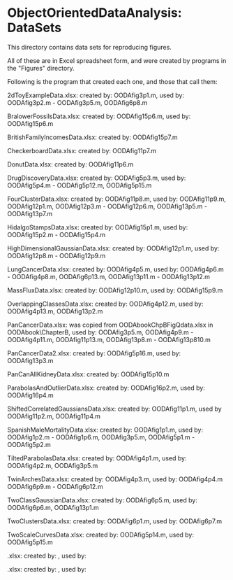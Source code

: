 # ObjectOrientedDataAnalysis: DataSets
This directory contains data sets for reproducing figures.

All of these are in Excel spreadsheet form, and were created by programs in the "Figures" directory.

Following is the program that created each one, and those that call them:

2dToyExampleData.xlsx:  created by:  OODAfig3p1.m, used by:  OODAfig3p2.m - OODAfig3p5.m, OODAfig6p8.m

BralowerFossilsData.xlsx:  created by:  OODAfig15p6.m, used by:  OODAfig15p6.m

BritishFamilyIncomesData.xlsx:  created by:  OODAfig15p7.m

CheckerboardData.xlsx:  created by:  OODAfig11p7.m

DonutData.xlsx:  created by:  OODAfig11p6.m

DrugDiscoveryData.xlsx:  created by:  OODAfig5p3.m, used by:  OODAfig5p4.m - OODAfig5p12.m, OODAfig5p15.m

FourClusterData.xlsx:  created by:  OODAfig11p8.m, used by:  OODAfig11p9.m, OODAfig12p1.m, OODAfig12p3.m - OODAfig12p6.m, OODAfig13p5.m - OODAfig13p7.m

HidalgoStampsData.xlsx:  created by:  OODAfig15p1.m, used by:  OODAfig15p2.m - OODAfig15p4.m

HighDimensionalGaussianData.xlsx:  created by:  OODAfig12p1.m, used by:  OODAfig12p8.m - OODAfig12p9.m

LungCancerData.xlsx:  created by:  OODAfig4p5.m, used by:  OODAfig4p6.m - OODAfig4p8.m, OODAfig6p13.m, OODAfig13p11.m - OODAfig13p12.m

MassFluxData.xlsx:  created by:  OODAfig12p10.m, used by:  OODAfig15p9.m

OverlappingClassesData.xlsx:  created by:  OODAfig4p12.m, used by:  OODAfig4p13.m, OODAfig13p2.m

PanCancerData.xlsx:  was copied from OODAbookChpBFigQdata.xlsx in OODAbook\ChapterB, used by:  OODAfig3p5.m, OODAfig4p9.m - OODAfig4p11.m, OODAfig11p13.m, OODAfig13p8.m - OODAfig13p810.m

PanCancerData2.xlsx:  created by:  OODAfig5p16.m, used by:  OODAfig13p3.m

PanCanAllKidneyData.xlsx:  created by:  OODAfig15p10.m

ParabolasAndOutlierData.xlsx:  created by:  OODAfig16p2.m, used by:  OODAfig16p4.m

ShiftedCorrelatedGaussiansData.xlsx:  created by:  OODAfig11p1.m, used by OODAfig11p2.m, OODAfig11p4.m

SpanishMaleMortalityData.xlsx:  created by:  OODAfig1p1.m, used by:  OODAfig1p2.m - OODAfig1p6.m, OODAfig3p5.m, OODAfig5p1.m - OODAfig5p2.m

TiltedParabolasData.xlsx:  created by:  OODAfig4p1.m, used by:  OODAfig4p2.m, OODAfig3p5.m

TwinArchesData.xlsx:  created by:  OODAfig4p3.m, used by:  OODAfig4p4.m OODAfig6p9.m - OODAfig6p12.m

TwoClassGaussianData.xlsx:  created by:  OODAfig6p5.m, used by:  OODAfig6p6.m, OODAfig13p1.m

TwoClustersData.xlsx:  created by:  OODAfig6p1.m, used by:  OODAfig6p7.m

TwoScaleCurvesData.xlsx:  created by:  OODAfig5p14.m, used by:  OODAfig5p15.m

.xlsx:  created by:  , used by:

.xlsx:  created by:  , used by:

